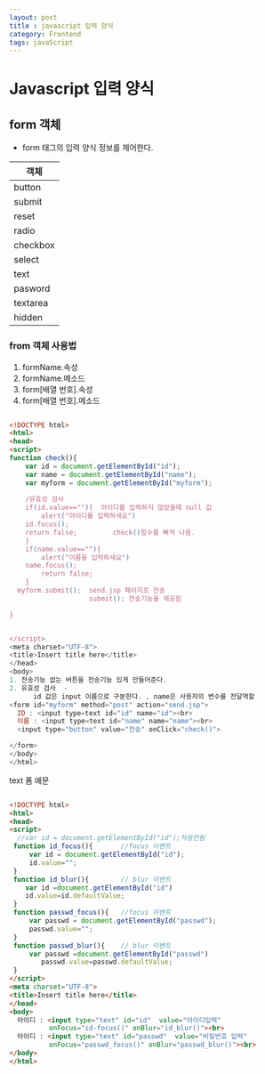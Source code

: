 ```yaml
---
layout: post
title : javascript 입력 양식
category: Frontend
tags: javaScript
---
```

# Javascript 입력 양식

## form 객체 
* form 태그의 입력 양식 정보를 제어한다.

|객체|
|------|
|button| 
|submit| 
|reset| 
|radio| 
|checkbox| 
|select| 
|text| 
|pasword| 
|textarea| 
|hidden|





### from 객체 사용법

1. formName.속성   
2. formName.메소드
3. form[배열 번호].속성
4. form[배열 번호].메소드


`````````html

<!DOCTYPE html>
<html>
<head>
<script>
function check(){
	var id = document.getElementById("id");
	var name = document.getElementById("name");
	var myform = document.getElementById("myform");
	
	/유효성 검사
	if(id.value==""){  아이디를 입력하지 않았을때 null 값
		alert("아이디를 입력하세요")
	id.focus();
	return false;         check()함수를 빠져 나옴. 
	}
    if(name.value==""){
    	alert("이름을 입력하세요")
    name.focus();
    	return false;
    }
  myform.submit();  send.jsp 페이지로 전송
                    submit(): 전송기능을 제공함 

}


</script>
<meta charset="UTF-8">
<title>Insert title here</title>
</head>
<body>
1. 전송기능 없는 버튼을 전송기능 있게 만들어준다.
2. 유효성 검사  -
      id 값은 input 이름으로 구분한다. , name은 사용자의 변수를 전달역할  
<form id="myform" method="post" action="send.jsp">
  ID : <input type=text id="id" name="id"><br>
  이름 : <input type=text id="name" name="name"><br>
  <input type="button" value="전송" onClick="check()">

</form>
</body>
</html>
```````````

text  폼 예문 

````html

<!DOCTYPE html>
<html>
<head>
<script>
  //var id = document.getElementById("id");적용안됨
 function id_focus(){       //focus 이벤트
	 var id = document.getElementById("id");
     id.value="";
 }
 function id_blur(){        // blur 이벤트
	var id =document.getElementById("id")
	id.value=id.defaultValue;
 }
 function passwd_focus(){   //focus 이벤트
	 var passwd = document.getElementById("passwd");
     passwd.value="";
 }
 function passwd_blur(){    // blur 이벤트
	 var passwd =document.getElementById("passwd")
		passwd.value=passwd.defaultValue;
 }
</script>
<meta charset="UTF-8">
<title>Insert title here</title>
</head>
<body>
  아이디 : <input type="text" id="id"  value="아이디입력"
          onFocus="id-focus()" onBlur="id_blur()"><br>
  아이디 : <input type="text" id="passwd"  value="비밀번호 입력"
          onFocus="passwd_focus()" onBlur="passwd_blur()"><br>
</body>
</html>
```````````

